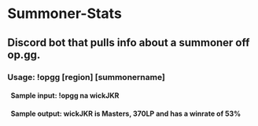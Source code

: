 # Summoner-Stats
## Discord bot that pulls info about a summoner off op.gg.  
### Usage: !opgg [region] [summonername]  
#### &nbsp;&nbsp;Sample input: !opgg na wickJKR  
#### &nbsp;&nbsp;Sample output: wickJKR is Masters, 370LP and has a winrate of 53% 
